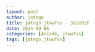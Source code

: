 ```yaml
---
layout: post
author: jotego
title: jotego.jtwwfss - 3a2e91f
date: 2024-09-06
categories: [Arcade, jtwwfss]
tags: [jotego.jtwwfss]
---
```


